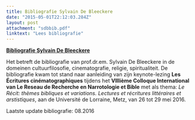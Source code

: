 ```yaml
---
title: Bibliografie Sylvain De Bleeckere
date: "2015-05-01T22:12:03.284Z"
layout: post
attachment: "sdbbib.pdf"
linktext: "Lees bibliografie"
---
```

**[Bibliografie Sylvain De Bleeckere](sdbbib.pdf)**

Het betreft de bibliografie van prof.dr.em. Sylvain De Bleeckere in de domeinen cultuurfilosofie, cinematografie, religie, spiritualiteit. De bibliografie kwam tot stand naar aanleiding van zijn keynote-lezing **Les Écritures cinématographiques** tijdens het **VIIIième Colloque International van Le Reseau de Recherche en Narrotologie et Bible** met als thema: _Le Récit: thèmes bibliques et variations. Lectures et récritures littéraires et arstistiques_, aan de Université de Lorraine, Metz, van 26 tot 29 mei 2016.

Laatste update bibliografie: 08.2016